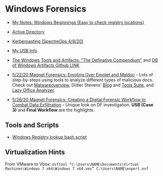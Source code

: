 # Windows Forensics

- [My Notes: Windows Beginnings (Easy to check registry locations)](Windows_Beginnings.md)

- [Active Directory](active_directory)

- [Kerberoasting (SpectreOps 4/8/20)](SpectreOps_Keberoasting.md)

- [My USB Info](USB_info.md)

- [The Windows Tools and Artifacts: "The Definative Compendium"](https://aboutdfir.com/toolsandartifacts/windows/) and [DB of Windows Artifacts Github LINK](https://github.com/ForensicArtifacts/artifacts/blob/master/docs/Artifacts%20definition%20format%20and%20style%20guide.asciidoc)

- [5/22/20 Magnet Forensics: Emoting Over Emotet and Maldoc](EmotingMaldoc.md)  - Lots of step-by-steps using tools to analyze different types of malicious docs. Check out [Malwareoverview](https://github.com/alexandreborges/malwoverview), Didier Stevens' [Blog](https://blog.didierstevens.com/) and [Tools Suite](https://github.com/DidierStevens/DidierStevensSuite), and [Lazy Office Analyzer](https://github.com/tehsyntx/loffice).  

- [5/28/20 Magnet Forensics: Creating a Digital Forensic Workflow to Combat Data Exfiltration](DFWorkflow.md) - Unique look on DF investigation. **USB (Case 3)** and **Final Workflow** are the highlights.

## Tools and Scripts

- [Windows Registry lookup bash script](windowsplus.sh)


## Virtualization Hints

From VMware to Vbox: `ovftool “C:\Users\NAME\Documents\Virtual Machines\Windows 7 x64\Windows 7 x64.vmx” C:\Users\NAME\export.ovf`
